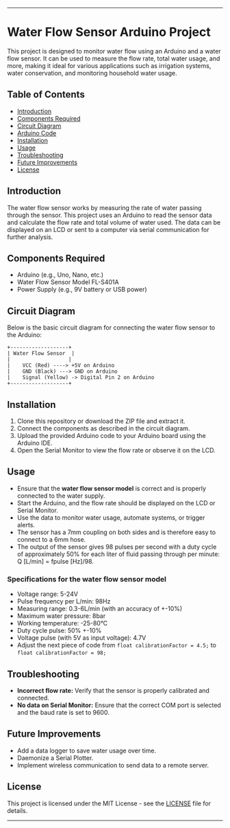 ---

# Water Flow Sensor Arduino Project

This project is designed to monitor water flow using an Arduino and a water flow sensor. It can be used to measure the flow rate, total water usage, and more, making it ideal for various applications such as irrigation systems, water conservation, and monitoring household water usage.

## Table of Contents

- [Introduction](#introduction)
- [Components Required](#components-required)
- [Circuit Diagram](#circuit-diagram)
- [Arduino Code](#arduino-code)
- [Installation](#installation)
- [Usage](#usage)
- [Troubleshooting](#troubleshooting)
- [Future Improvements](#future-improvements)
- [License](#license)

## Introduction

The water flow sensor works by measuring the rate of water passing through the sensor. This project uses an Arduino to read the sensor data and calculate the flow rate and total volume of water used. The data can be displayed on an LCD or sent to a computer via serial communication for further analysis.

## Components Required

- Arduino (e.g., Uno, Nano, etc.)
- Water Flow Sensor Model FL-S401A 
- Power Supply (e.g., 9V battery or USB power)

## Circuit Diagram

Below is the basic circuit diagram for connecting the water flow sensor to the Arduino:

```
+-------------------+
| Water Flow Sensor  |
|                   |
|    VCC (Red) ----> +5V on Arduino
|    GND (Black) ---> GND on Arduino
|    Signal (Yellow) -> Digital Pin 2 on Arduino
+-------------------+
```

## Installation

1. Clone this repository or download the ZIP file and extract it.
2. Connect the components as described in the circuit diagram.
3. Upload the provided Arduino code to your Arduino board using the Arduino IDE.
4. Open the Serial Monitor to view the flow rate or observe it on the LCD.

## Usage

- Ensure that the **water flow sensor model** is correct and is properly connected to the water supply.
- Start the Arduino, and the flow rate should be displayed on the LCD or Serial Monitor.
- Use the data to monitor water usage, automate systems, or trigger alerts.
- The sensor has a 7mm coupling on both sides and is therefore easy to connect to a 6mm hose.
- The output of the sensor gives 98 pulses per second with a duty cycle of approximately 50% for each liter of fluid passing through per minute: Q [L/min] = fpulse [Hz]/98.

### Specifications for the water flow sensor model

- Voltage range: 5-24V
- Pulse frequency per L/min: 98Hz
- Measuring range: 0.3-6L/min (with an accuracy of +-10%)
- Maximum water pressure: 8bar
- Working temperature: -25-80°C
- Duty cycle pulse: 50% +-10%
- Voltage pulse (with 5V as input voltage): 4.7V
- Adjust the next piece of code from `float calibrationFactor = 4.5;` to `float calibrationFactor = 98;` 

## Troubleshooting

- **Incorrect flow rate:** Verify that the sensor is properly calibrated and connected.
- **No data on Serial Monitor:** Ensure that the correct COM port is selected and the baud rate is set to 9600.

## Future Improvements

- Add a data logger to save water usage over time.
- Daemonize a Serial Plotter.
- Implement wireless communication to send data to a remote server.

## License

This project is licensed under the MIT License - see the [LICENSE](LICENSE) file for details.

---